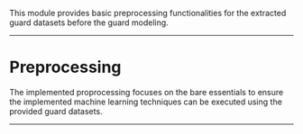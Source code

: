 This module provides basic preprocessing functionalities for the extracted guard datasets before the guard modeling. 

---
# Preprocessing #
The implemented proprocessing focuses on the bare essentials to ensure the implemented machine learning techniques can be executed using the provided guard datasets. 

---